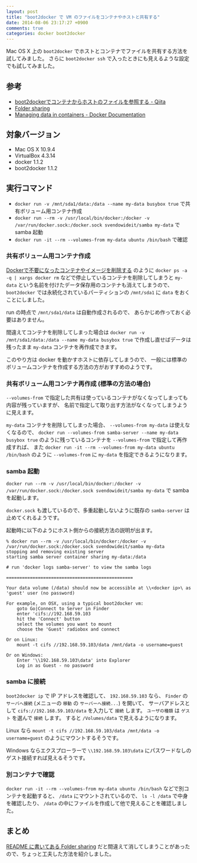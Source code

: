 ```yaml
---
layout: post
title: "boot2docker で VM のファイルをコンテナやホストと共有する"
date: 2014-08-06 23:17:27 +0900
comments: true
categories: docker boot2docker
---
```

Mac OS X 上の `boot2docker` でホストとコンテナでファイルを共有する方法を試してみました。
さらに `boot2docker ssh` で入ったときにも見えるような設定でも試してみました。

<!--more-->

## 参考

- [boot2dockerでコンテナからホストのファイルを参照する - Qiita](http://qiita.com/numa08/items/e52bd18611ac159af1ac "boot2dockerでコンテナからホストのファイルを参照する - Qiita")
- [Folder sharing](https://github.com/boot2docker/boot2docker#folder-sharing "Folder sharing")
- [Managing data in containers - Docker Documentation](https://docs.docker.com/userguide/dockervolumes/ "Managing data in containers - Docker Documentation")

## 対象バージョン

- Mac OS X 10.9.4
- VirtualBox 4.3.14
- docker 1.1.2
- boot2docker 1.1.2

## 実行コマンド

- `docker run -v /mnt/sda1/data:/data --name my-data busybox true` で共有ボリューム用コンテナ作成
- `docker run --rm -v /usr/local/bin/docker:/docker -v /var/run/docker.sock:/docker.sock svendowideit/samba my-data` で samba 起動
- `docker run -it --rm --volumes-from my-data ubuntu /bin/bash` で確認

### 共有ボリューム用コンテナ作成

[Dockerで不要になったコンテナやイメージを削除する](http://blog.n-z.jp/blog/2013-12-24-docker-rm.html "Dockerで不要になったコンテナやイメージを削除する")
のように `docker ps -a -q | xargs docker rm` などで停止しているコンテナを削除してしまうと
`my-data` という名前を付けたデータ保存用のコンテナも消えてしまうので、
`boot2docker` では永続化されているパーティションの `/mnt/sda1` に `data` をおくことにしました。

run の時点で `/mnt/sda1/data` は自動作成されるので、
あらかじめ作っておく必要はありません。

間違えてコンテナを削除してしまった場合は
`docker run -v /mnt/sda1/data:/data --name my-data busybox true`
で作成し直せばデータは残ったまま `my-data` コンテナを再作成できます。

このやり方は docker を動かすホストに依存してしまうので、
一般には標準のボリュームコンテナを作成する方法の方がおすすめのようです。

### 共有ボリューム用コンテナ再作成 (標準の方法の場合)

`--volumes-from` で指定した共有は使っているコンテナがなくなってしまっても内容が残っていますが、
名前で指定して取り出す方法がなくなってしまうように見えます。

`my-data` コンテナを削除してしまった場合、
`--volumes-from my-data` は使えなくなるので、
`docker run --volumes-from samba-server --name my-data busybox true`
のように残っているコンテナを `--volumes-from` で指定して再作成すれば、
また `docker run -it --rm --volumes-from my-data ubuntu /bin/bash` のように
`--volumes-from` に `my-data` を指定できるようになります。

### samba 起動

`docker run --rm -v /usr/local/bin/docker:/docker -v /var/run/docker.sock:/docker.sock svendowideit/samba my-data`
で samba を起動します。

`docker.sock` も渡しているので、多重起動しないように既存の `samba-server` は止めてくれるようです。

起動時に以下のようにホスト側からの接続方法の説明が出ます。

    % docker run --rm -v /usr/local/bin/docker:/docker -v /var/run/docker.sock:/docker.sock svendowideit/samba my-data
    stopping and removing existing server
    starting samba server container sharing my-data:/data
    
    # run 'docker logs samba-server' to view the samba logs
    
    ================================================
    
    Your data volume (/data) should now be accessible at \\<docker ip>\ as 'guest' user (no password)
    
    For example, on OSX, using a typical boot2docker vm:
        goto Go|Connect to Server in Finder
        enter 'cifs://192.168.59.103
        hit the 'Connect' button
        select the volumes you want to mount
        choose the 'Guest' radiobox and connect
    
    Or on Linux:
        mount -t cifs //192.168.59.103/data /mnt/data -o username=guest
    
    Or on Windows:
        Enter '\\192.168.59.103\data' into Explorer
        Log in as Guest - no password

### samba に接続

`boot2docker ip` で IP アドレスを確認して、
`192.168.59.103` なら、
`Finder` の `サーバへ接続` (メニューの `移動` の `サーバーへ接続...`) を開いて、
サーバアドレスとして `cifs://192.168.59.103/data` を入力して `接続` します。
`ユーザの種類` は `ゲスト` を選んで `接続` します。
すると `/Volumes/data` で見えるようになります。

Linux なら `mount -t cifs //192.168.59.103/data /mnt/data -o username=guest` のようにマウントするそうです。

Windows ならエクスプローラーで `\\192.168.59.103\data` にパスワードなしのゲスト接続すれば見えるそうです。

### 別コンテナで確認

`docker run -it --rm --volumes-from my-data ubuntu /bin/bash` などで別コンテナを起動すると、
`/data` にマウントされているので、
`ls -l /data` で中身を確認したり、
`/data` の中にファイルを作成して他で見えることを確認しました。

## まとめ

[README に書いてある Folder sharing](https://github.com/boot2docker/boot2docker#folder-sharing)
だと間違えて消してしまうことがあったので、ちょっと工夫した方法を紹介しました。
